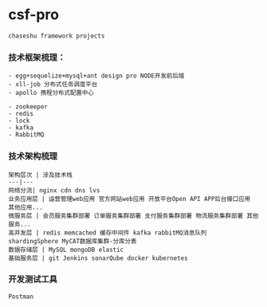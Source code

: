 # csf-pro 
    chaseshu framework projects


### 技术框架梳理：

    - egg+sequelize+mysql+ant design pro NODE开发前后端
    - xll-job 分布式任务调度平台
    - apollo 携程分布式配置中心

    - zookeeper
    - redis
    - lock
    - kafka
    - RabbitMQ
    
### 技术架构梳理

    架构层次 | 涉及技术栈
    ---|---
    网络分流| nginx cdn dns lvs
    业务应用层 | 运营管理web应用 官方网站web应用 开放平台Open API APP后台接口应用 其他应用...
    微服务层 | 会员服务集群部署 订单服务集群部署 支付服务集群部署 物流服务集群部署 其他服务...
    高并发层 | redis memcached 缓存中间件 kafka rabbitMQ消息队列 shardingSphere MyCAT数据库集群-分库分表
    数据存储层 | MySQL mongoDB elastic
    基础服务层 | git Jenkins sonarQube docker kubernetes

    
    
### 开发测试工具

    Postman


